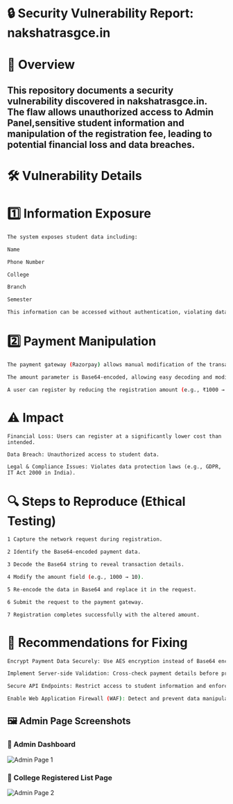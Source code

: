 # 🔒 Security Vulnerability Report: nakshatrasgce.in

# 🚀 Overview

## This repository documents a security vulnerability discovered in nakshatrasgce.in. The flaw allows unauthorized access to Admin Panel,sensitive student information and manipulation of the registration fee, leading to potential financial loss and data breaches.

# 🛠️ Vulnerability Details

# 1️⃣ Information Exposure
```bash
The system exposes student data including:

Name

Phone Number

College

Branch

Semester

This information can be accessed without authentication, violating data privacy regulations.
```

# 2️⃣ Payment Manipulation
```bash
The payment gateway (Razorpay) allows manual modification of the transaction request.

The amount parameter is Base64-encoded, allowing easy decoding and modification.

A user can register by reducing the registration amount (e.g., ₹1000 → ₹10) and successfully completing the process.
```

# ⚠️ Impact
```
Financial Loss: Users can register at a significantly lower cost than intended.

Data Breach: Unauthorized access to student data.

Legal & Compliance Issues: Violates data protection laws (e.g., GDPR, IT Act 2000 in India).
```

# 🔍 Steps to Reproduce (Ethical Testing)
```bash
1 Capture the network request during registration.

2 Identify the Base64-encoded payment data.

3 Decode the Base64 string to reveal transaction details.

4 Modify the amount field (e.g., 1000 → 10).

5 Re-encode the data in Base64 and replace it in the request.

6 Submit the request to the payment gateway.

7 Registration completes successfully with the altered amount.
```

# 🔧 Recommendations for Fixing
```bash
Encrypt Payment Data Securely: Use AES encryption instead of Base64 encoding.

Implement Server-side Validation: Cross-check payment details before processing registration.

Secure API Endpoints: Restrict access to student information and enforce authentication.

Enable Web Application Firewall (WAF): Detect and prevent data manipulation attacks.
```
## 🖼️ Admin Page Screenshots

### 📌 Admin Dashboard 
![Admin Page 1](https://raw.githubusercontent.com/your-username/your-repo/main/admin_page1.png)

### 📌 College Registered List Page
![Admin Page 2](https://raw.githubusercontent.com/your-username/your-repo/main/admin_page2.png)
